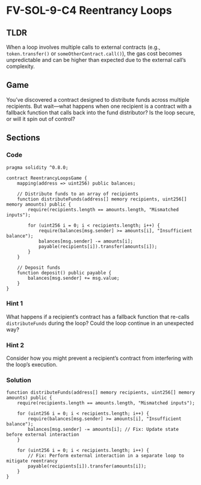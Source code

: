 # FV-SOL-9-C4 Reentrancy Loops

## TLDR

When a loop involves multiple calls to external contracts (e.g., `token.transfer()` or `someOtherContract.call()`), the gas cost becomes unpredictable and can be higher than expected due to the external call’s complexity.

## Game

You’ve discovered a contract designed to distribute funds across multiple recipients. But wait—what happens when one recipient is a contract with a fallback function that calls back into the fund distributor? Is the loop secure, or will it spin out of control?

## Sections
### Code
```solidity
pragma solidity ^0.8.0;

contract ReentrancyLoopsGame {
    mapping(address => uint256) public balances;

    // Distribute funds to an array of recipients
    function distributeFunds(address[] memory recipients, uint256[] memory amounts) public {
        require(recipients.length == amounts.length, "Mismatched inputs");

        for (uint256 i = 0; i < recipients.length; i++) {
            require(balances[msg.sender] >= amounts[i], "Insufficient balance");
            balances[msg.sender] -= amounts[i];
            payable(recipients[i]).transfer(amounts[i]);
        }
    }

    // Deposit funds
    function deposit() public payable {
        balances[msg.sender] += msg.value;
    }
}

```


### Hint 1
What happens if a recipient’s contract has a fallback function that re-calls `distributeFunds` during the loop? Could the loop continue in an unexpected way?


### Hint 2
Consider how you might prevent a recipient’s contract from interfering with the loop’s execution.


### Solution
```solidity
function distributeFunds(address[] memory recipients, uint256[] memory amounts) public {
    require(recipients.length == amounts.length, "Mismatched inputs");

    for (uint256 i = 0; i < recipients.length; i++) {
        require(balances[msg.sender] >= amounts[i], "Insufficient balance");
        balances[msg.sender] -= amounts[i]; // Fix: Update state before external interaction
    }

    for (uint256 i = 0; i < recipients.length; i++) {
        // Fix: Perform external interaction in a separate loop to mitigate reentrancy
        payable(recipients[i]).transfer(amounts[i]);
    }
}
```


